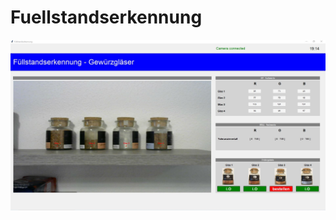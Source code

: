 # Fuellstandserkennung

![Image](https://github.com/ghaiden/Fuellstandserkennung/blob/main/images/GUI.JPG)
